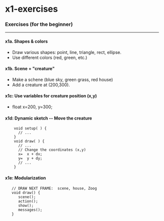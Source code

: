 # x1-exercises
### Exercises (for the beginner)
---------------------------------

#### x1a.  Shapes & colors  
  * Draw various shapes:  point, line, triangle, rect, ellipse.   
  * Use different colors (red, green, etc.)

#### x1b.  Scene + "creature"
  * Make a schene (blue sky, green grass, red house)
  * Add a creature at (200,300).  
 
#### x1c:  Use variables for creature position (x,y)  
 * float x=200, y=300;

#### x1d:  Dynamic sketch -- Move the creature
````
    void setup( ) {
      // ...
    }
    void draw( ) {
      // ...
      // Change the coordinates (x,y)
      x=  x + dx;
      y=  y + dy;
      // ...
    }
 ````

#### x1e:  Modularization
````
   // DRAW NEXT FRAME:  scene, house, Zoog
   void draw() {
      scene();
      action();
      show();
      messages();
   }
````
